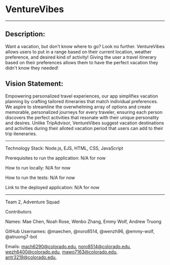 # VentureVibes
-------------------------------------------

## Description: 

Want a vacation, but don't know where to go? Look no further. VentureVibes allows users to put in a range based on their current location, weather preference, and desired kind of activity! Giving the user a travel itinerary based on their preferences allows them to have the perfect vacation they didn't know they needed! 

## Vision Statement: 

Empowering personalized travel experiences, our app simplifies vacation planning by crafting tailored itineraries that match individual preferences. We aspire to streamline the overwhelming array of options and create memorable, personalized journeys for every traveler, ensuring each person discovers the perfect activities that resonate with their unique personality and desires. Unlike TripAdvisor, VentureVibes suggest vacation destinations and activities during their alloted vacation period that users can add to their trip iteneraries.

---------------------------------------------

Technology Stack: Node.js, EJS, HTML, CSS, JavaScript

Prerequisites to run the application: N/A for now

How to run locally: N/A for now

How to run the tests: N/A for now

Link to the deployed application: N/A for now

------------------------------------------------
Team 2, Adventure Squad

Contributors 

Names: Mae Chen, Noah Rose, Wenbo Zhang, Emmy Wolf, Andrew Truong

GitHub Usernames: @maechen, @noro8514, @wenzh96, @emmy-wolf, @atruong7-bot

Emails: mach6290@colorado.edu, noro8514@colorado.edu, wezh6400@colorado.edu, mawo7163@colorado.edu, antr3219@colorado.edu,
